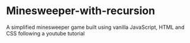 # Minesweeper-with-recursion

A simplified minesweeper game built using vanilla JavaScript, HTML and CSS following a youtube tutorial
